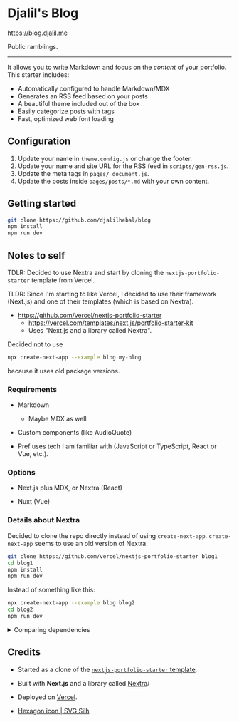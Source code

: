 # Djalil's Blog

https://blog.djalil.me

Public ramblings.

---

It allows you to write Markdown and focus on the _content_ of your portfolio. This starter includes:

- Automatically configured to handle Markdown/MDX
- Generates an RSS feed based on your posts
- A beautiful theme included out of the box
- Easily categorize posts with tags
- Fast, optimized web font loading

## Configuration

1. Update your name in `theme.config.js` or change the footer.
1. Update your name and site URL for the RSS feed in `scripts/gen-rss.js`.
1. Update the meta tags in `pages/_document.js`.
1. Update the posts inside `pages/posts/*.md` with your own content.


## Getting started

```sh
git clone https://github.com/djalilhebal/blog
npm install
npm run dev
```


## Notes to self

TDLR: Decided to use Nextra and start by cloning the `nextjs-portfolio-starter` template from Vercel.

TLDR: Since I'm starting to like Vercel, I decided to use their framework (Next.js) and one of their templates (which is based on Nextra).

- https://github.com/vercel/nextjs-portfolio-starter
    * https://vercel.com/templates/next.js/portfolio-starter-kit
    * Uses "Next.js and a library called Nextra".

Decided not to use
```sh
npx create-next-app --example blog my-blog
```
because it uses old package versions.

### Requirements

- Markdown
    * Maybe MDX as well

- Custom components (like AudioQuote)

- Pref uses tech I am familiar with (JavaScript or TypeScript, React or Vue, etc.).


### Options

- Next.js plus MDX, or Nextra (React)

- Nuxt (Vue)

### Details about Nextra

Decided to clone the repo directly instead of using `create-next-app`.
`create-next-app` seems to use an old version of Nextra.

```sh
git clone https://github.com/vercel/nextjs-portfolio-starter blog1
cd blog1
npm install
npm run dev
```

Instead of something like this:
```sh
npx create-next-app --example blog blog2
cd blog2
npm run dev
```

<details>
<summary>Comparing dependencies</summary>

`blog1/package.json`:
```json
{
  // ...
  "dependencies": {
    "gray-matter": "^4.0.3",
    "next": "^13.5.6",
    "nextra": "^2.13.2",
    "nextra-theme-blog": "^2.13.2",
    "react": "^18.2.0",
    "react-dom": "^18.2.0",
    "rss": "^1.2.2"
  },
  // No "devDependencies"
  // ...
}
```

`blog2/package.json`:
```json
{
  // ...
  "dependencies": {
    "gray-matter": "^4.0.3",
    "next": "latest",
    "nextra": "^2.0.0-beta.5",
    "nextra-theme-blog": "^2.0.0-beta.5",
    "react": "^18.2.0",
    "react-dom": "^18.2.0",
    "rss": "^1.2.2"
  },
  "devDependencies": {
    "@types/node": "^18.0.0",
    "@types/react": "^18.0.14",
    "@types/react-dom": "^18.0.5",
    "typescript": "^4.7.4"
  }
  // ...
}
```

</details>


## Credits

- Started as a clone of the [`nextjs-portfolio-starter` template](https://github.com/vercel/nextjs-portfolio-starter).
- Built with **Next.js** and a library called [Nextra](https://nextra.vercel.app/)/
- Deployed on [Vercel](https://vercel.com/).

- [Hexagon icon | SVG Silh](https://svgsilh.com/image/3202629.html)
